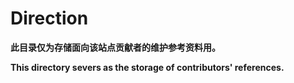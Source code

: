 # Direction

**此目录仅为存储面向该站点贡献者的维护参考资料用。**

**This directory severs as the storage of contributors' references.**

